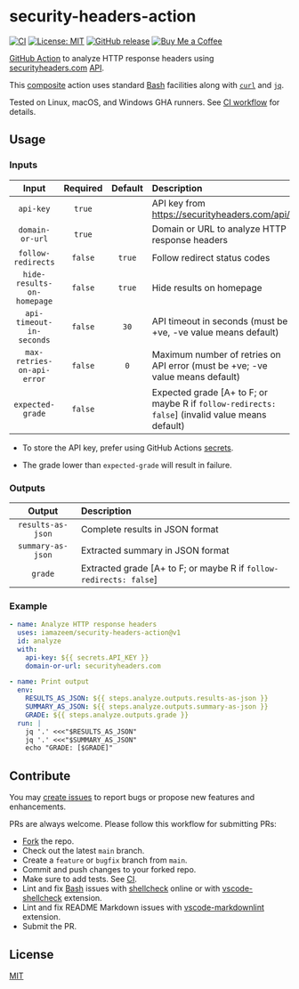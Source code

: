 # security-headers-action

[![CI](https://github.com/iamazeem/security-headers-action/actions/workflows/ci.yml/badge.svg?branch=main)](https://github.com/iamAzeem/security-headers-action/actions/workflows/ci.yml)
[![License: MIT](https://img.shields.io/badge/license-MIT-darkgreen.svg?style=flat-square)](https://github.com/iamAzeem/security-headers-action/blob/master/LICENSE)
[![GitHub release](https://img.shields.io/github/v/release/iamAzeem/security-headers-action?style=flat-square)](https://github.com/iamazeem/security-headers-action/releases)
[![Buy Me a Coffee](https://img.shields.io/badge/Support-Buy%20Me%20A%20Coffee-orange.svg?style=flat-square)](https://www.buymeacoffee.com/iamazeem)

[GitHub Action](https://docs.github.com/en/actions) to analyze HTTP response
headers using [securityheaders.com](https://securityheaders.com/)
[API](https://securityheaders.com/api/docs/).

This
[composite](https://docs.github.com/en/actions/creating-actions/about-custom-actions#types-of-actions)
action uses standard
[Bash](https://www.gnu.org/savannah-checkouts/gnu/bash/manual/bash.html)
facilities along with [`curl`](https://curl.se/) and
[`jq`](https://stedolan.github.io/jq/).

Tested on Linux, macOS, and Windows GHA runners. See
[CI workflow](./.github/workflows/ci.yml) for details.

## Usage

### Inputs

|           Input            | Required | Default | Description                                                                                     |
| :------------------------: | :------: | :-----: | :---------------------------------------------------------------------------------------------- |
|         `api-key`          |  `true`  |         | API key from https://securityheaders.com/api/                                                   |
|      `domain-or-url`       |  `true`  |         | Domain or URL to analyze HTTP response headers                                                  |
|     `follow-redirects`     | `false`  | `true`  | Follow redirect status codes                                                                    |
| `hide-results-on-homepage` | `false`  | `true`  | Hide results on homepage                                                                        |
|  `api-timeout-in-seconds`  | `false`  |  `30`   | API timeout in seconds (must be +ve, -ve value means default)                                   |
| `max-retries-on-api-error` | `false`  |   `0`   | Maximum number of retries on API error (must be +ve; -ve value means default)                   |
|      `expected-grade`      | `false`  |         | Expected grade [A+ to F; or maybe R if `follow-redirects: false`] (invalid value means default) |

- To store the API key, prefer using GitHub Actions
  [secrets](https://docs.github.com/en/actions/security-guides/encrypted-secrets).

- The grade lower than `expected-grade` will result in failure.

### Outputs

|      Output       | Description                                                        |
| :---------------: | :----------------------------------------------------------------- |
| `results-as-json` | Complete results in JSON format                                    |
| `summary-as-json` | Extracted summary in JSON format                                   |
|      `grade`      | Extracted grade [A+ to F; or maybe R if `follow-redirects: false`] |

### Example

```yaml
- name: Analyze HTTP response headers
  uses: iamazeem/security-headers-action@v1
  id: analyze
  with:
    api-key: ${{ secrets.API_KEY }}
    domain-or-url: securityheaders.com

- name: Print output
  env:
    RESULTS_AS_JSON: ${{ steps.analyze.outputs.results-as-json }}
    SUMMARY_AS_JSON: ${{ steps.analyze.outputs.summary-as-json }}
    GRADE: ${{ steps.analyze.outputs.grade }}
  run: |
    jq '.' <<<"$RESULTS_AS_JSON"
    jq '.' <<<"$SUMMARY_AS_JSON"
    echo "GRADE: [$GRADE]"
```

## Contribute

You may
[create issues](https://github.com/iamazeem/security-headers-action/issues/new/choose)
to report bugs or propose new features and enhancements.

PRs are always welcome. Please follow this workflow for submitting PRs:

- [Fork](https://github.com/iamazeem/security-headers-action/fork) the repo.
- Check out the latest `main` branch.
- Create a `feature` or `bugfix` branch from `main`.
- Commit and push changes to your forked repo.
- Make sure to add tests. See [CI](./.github/workflows/ci.yml).
- Lint and fix
  [Bash](https://www.gnu.org/savannah-checkouts/gnu/bash/manual/bash.html)
  issues with [shellcheck](https://www.shellcheck.net/) online or with
  [vscode-shellcheck](https://github.com/vscode-shellcheck/vscode-shellcheck)
  extension.
- Lint and fix README Markdown issues with
  [vscode-markdownlint](https://github.com/DavidAnson/vscode-markdownlint)
  extension.
- Submit the PR.

## License

[MIT](LICENSE)
